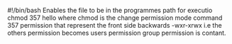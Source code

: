 #!/bin/bash Enables the file to be in the programmes path for executio
chmod 357 hello 
where chmod is the change permission mode command
357 permission that represent the front side backwards -wxr-xrwx i.e the others permission becomes users permission group permission is contant.
